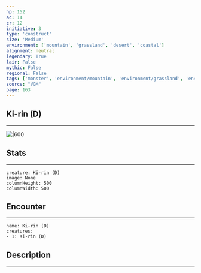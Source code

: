 ```yaml
---
hp: 152
ac: 14
cr: 12
initiative: 3
type: 'construct'    
size: 'Medium'
environment: ['mountain', 'grassland', 'desert', 'coastal']
alignment: neutral
legendary: True
lair: False
mythic: False
regional: False
tags: ['monster', 'environment/mountain', 'environment/grassland', 'environment/desert', 'environment/coastal']
source: "VGM"
page: 163
---
```


## Ki-rin (D)
---

![|600](D:/Program%20Files/5e.tools/img/bestiary/VGM/Ki-rin.jpg)

## Stats
---

```statblock
creature: Ki-rin (D)
image: None
columnHeight: 500
columnWidth: 500
```

## Encounter
---

```encounter-table
name: Ki-rin (D)
creatures:
- 1: Ki-rin (D)
```

## Description
---




